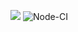 <a href="https://codeclimate.com/github/codeclimate/codeclimate/maintainability"><img src="https://api.codeclimate.com/v1/badges/a99a88d28ad37a79dbf6/maintainability" /></a>
![Node-CI](https://github.com/vladimirloskutov/frontend-project-lvl1/workflows/Node-CI/badge.svg)
